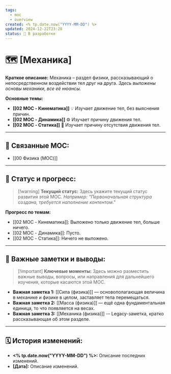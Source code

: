 ```yaml
---
tags:
  - moc
  - overview
created: <% tp.date.now("YYYY-MM-DD") %>
updated: 2024-12-22T23:28
status: 🚧 В разработке
---
```


# 🗺️ **[Механика]**

**Краткое описание:**  Механика – раздел физики, рассказывающий о непосредственном воздействии тел друг на друга. *Здесь выложены основы механики, все её нюансы.*

**Основные темы:**

- **[[02 MOC - Кинематика]]** 💡  Изучает движение тел, без выяснения причин.
- **[[02 MOC - Динамика]]** ⚙️  Изучает причину движения тел.
- **[[02 MOC - Статика]]**  🎯  Изучает причину отсутствия движения тел.

---

## 🔗 **Связанные MOC:**

- [[00 Физика (MOC)]]
- - -
## 🚦 **Статус и прогресс:**

> [!warning] **Текущий статус:**  Здесь укажите текущий статус развития этой MOC. _Например: "Первоначальная структура создана, требуется наполнение контентом."_

**Прогресс по темам:**

- [[02 MOC - Кинематика]]:  Выложено только движение тел, больше ничего.
- [[02 MOC - Динамика]]:  Пусто.
- [[02 MOC - Статика]]:  Ничего не выложено.

---

## 📌 **Важные заметки и выводы:**

> [!important] **Ключевые моменты:** Здесь можно разместить важные выводы, вопросы, или направления для дальнейшего изучения, которые касаются этой MOC.

- **Важная заметка 1:** [[Сила (физика)]] — основополагающая величина в механике и физике в целом, заставляет тела перемещаться.
- **Важная заметка 2:** [[Масса (физика)]] — ещё одна фундаментальная единица, то что появляется на весах.
- **Важная заметка 3:** [[Механика (физика)]] -– Legacy-заметка, кратко рассказывающая об этом разделе. 

---

## 🗓️ **История изменений:**

- **<% tp.date.now("YYYY-MM-DD") %>:**  Описание последних изменений.
- **[Дата]:**  Описание изменений.
